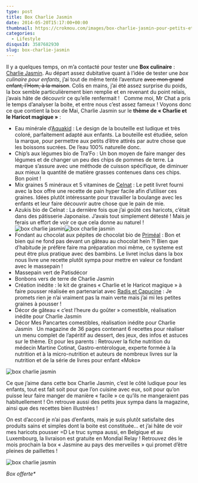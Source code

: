 ```yaml
---
type: post
title: Box Charlie Jasmin
date: 2014-05-20T15:17:00+00:00
thumbnail: https://crokmou.com/images/box-charlie-jasmin-pour-petits-et-grands.jpg
categories:
  - Lifestyle
disqusId: 3587682930
slug: box-charlie-jasmin
---
```


Il y a quelques temps, on m’a contacté pour tester une **Box culinaire** : [Charlie Jasmin](http://www.charliejasmin.fr/). Au départ assez dubitative quant à l’idée de tester une _box culinaire pour enfants_, j’ai tout de même tenté l’aventure <del>avec mon grand enfant, l’Hom, à la maison</del>. Colis en mains, j’ai été assez surprise du poids, la box semble particulièrement bien remplie et en revenant du point relais, j’avais hâte de découvrir ce qu’elle renfermait !   Comme moi, Mr Chat a pris le temps d’analyser la boite, et entre nous c’est assez fameux ! Voyons donc ce que contient la box de Mai, Charlie Jasmin sur le **thème de « Charlie et le Haricot magique »** :
* Eau minérale d’[Aquakid](http://www.aquakid.com/) : Le design de la bouteille est ludique et très coloré, parfaitement adapté aux enfants. La bouteille est étudiée, selon la marque, pour permettre aux petits d’être attirés par autre chose que les boissons sucrées. De l’eau 100% naturelle donc.
* Chip’s aux légumes bio de Tra’Fo : Un bon moyen de faire manger des légumes et de changer un peu des chips de pommes de terre. La marque s’assure avec une méthode de cuisson spécifique, de diminuer aux mieux la quantité de matière grasses contenues dans ces chips. Bon point !
* Mix graines 5 minéraux et 5 vitamines de [Celnat](http://celnat.fr/) : Le petit livret fourni avec la box offre une recette de pain hyper facile afin d’utiliser ces graines. Idées plutôt intéressante pour travailler la boulange avec les enfants et leur faire découvrir autre chose que le pain de mie.
* Azukis bio de Celnat : La dernière fois que j’ai goûté ces haricots, c’était dans des pâtisserie Japonaise. J’avais tout simplement détesté ! Mais je ferais un effort de voir ce que cela donne au naturel !   ![box charlie jasmin](http://www.crokmou.com/wp-content/uploads/2015/03/box-charlie-jasmin-pour-petits-et-grands-1.jpg)![box charlie jasmin](http://www.crokmou.com/wp-content/uploads/2015/03/box-charlie-jasmin-pour-petits-et-grands-2.jpg)  
* Fondant au chocolat aux pépites de chocolat bio de [Priméal](http://blog-primeal.fr/) : Bon et bien qui ne fond pas devant un gâteau au chocolat hein ?! Bien que d’habitude je préfère faire ma préparation moi même, ce systeme est peut être plus pratique avec des bambins. Le livret inclus dans la box nous livre une recette plutôt sympa pour mettre en valeur ce fondant avec le massepain !
* Massepain vert de Patisdécor
* Bonbons vers de terre de Charlie Jasmin
* Création inédite : le kit de graines « Charlie et le Haricot magique » à faire pousser réalisée en partenariat avec [Radis et Capucin](http://www.radisetcapucine.com/)[e](http://www.radisetcapucine.com/) : Je promets rien je n’ai vraiment pas la main verte mais j’ai mi les petites graines à pousser !
* Décor de gâteau « c’est l’heure du goûter » comestible, réalisation inédite pour Charlie Jasmin
* Décor Mes Pancartes comestibles, réalisation inédite pour Charlie Jasmin   Un magazine de 36 pages contenant 6 recettes pour réaliser un menu complet de l’apéritif au dessert, des jeux, des infos et astuces sur le thème. Et pour les parents : Retrouver la fiche nutrition du médecin Martine Cotinat, Gastro-entérologue, experte formée à la nutrition et à la micro-nutrition et auteurs de nombreux livres sur la nutrition et de la série de livres pour enfant «Moko»

![box charlie jasmin](http://www.crokmou.com/wp-content/uploads/2015/03/box-charlie-jasmin-pour-petits-et-grands-3.jpg)

Ce que j’aime dans cette box Charlie Jasmin, c’est le côté ludique pour les enfants, tout est fait soit pour que l’on cuisine avec eux, soit pour qu’on puisse leur faire manger de manière « facile » ce qu’ils ne mangeraient pas habituellement ! On retrouve aussi des petits jeux sympa dans la magazine, ainsi que des recettes bien illustrées !

On est d’accord je n’ai pas d’enfants, mais je suis plutôt satisfaite des produits sains et simples dont la boite est constituée… et j’ai hâte de voir mes haricots pousser =D Le truc sympa aussi, en Belgique et au Luxembourg, la livraison est gratuite en Mondial Relay ! Retrouvez dès le mois prochain la box « Jasmine au pays des merveilles » qui promet d’être pleines de paillettes !

![box charlie jasmin](http://www.crokmou.com/wp-content/uploads/2014/05/BANNIERE_PRESENTATION-JUIN.jpg)

_Box offerte*_